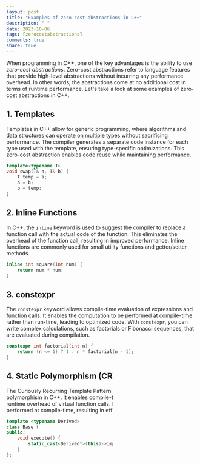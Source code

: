 ```yaml
---
layout: post
title: "Examples of zero-cost abstractions in C++"
description: " "
date: 2023-10-06
tags: [zerocostabstractions]
comments: true
share: true
---
```


When programming in C++, one of the key advantages is the ability to use *zero-cost abstractions*. Zero-cost abstractions refer to language features that provide high-level abstractions without incurring any performance overhead. In other words, the abstractions come at no additional cost in terms of runtime performance. Let's take a look at some examples of zero-cost abstractions in C++. 

## 1. Templates

Templates in C++ allow for generic programming, where algorithms and data structures can operate on multiple types without sacrificing performance. The compiler generates a separate code instance for each type used with the template, ensuring type-specific optimizations. This zero-cost abstraction enables code reuse while maintaining performance.

```cpp
template<typename T>
void swap(T& a, T& b) {
    T temp = a;
    a = b;
    b = temp;
}
```

## 2. Inline Functions

In C++, the `inline` keyword is used to suggest the compiler to replace a function call with the actual code of the function. This eliminates the overhead of the function call, resulting in improved performance. Inline functions are commonly used for small utility functions and getter/setter methods.

```cpp
inline int square(int num) {
    return num * num;
}
```

## 3. constexpr

The `constexpr` keyword allows compile-time evaluation of expressions and function calls. It enables the computation to be performed at compile-time rather than run-time, leading to optimized code. With `constexpr`, you can write complex calculations, such as factorials or Fibonacci sequences, that are evaluated during compilation.

```cpp
constexpr int factorial(int n) {
    return (n <= 1) ? 1 : n * factorial(n - 1);
}
```

## 4. Static Polymorphism (CRTP)

The Curiously Recurring Template Pattern (CRTP) is used to achieve static polymorphism in C++. It enables compile-time polymorphism without the runtime overhead of virtual function calls. By using CRTP, static dispatch is performed at compile-time, resulting in efficient code execution.

```cpp
template <typename Derived>
class Base {
public:
    void execute() {
        static_cast<Derived*>(this)->implementation();
    }
};

class Derived : public Base<Derived> {
public:
    void implementation() {
        // Implementation code
    }
};
```

In conclusion, C++ provides several zero-cost abstractions that enable high-level programming without sacrificing performance. Templates, inline functions, constexpr, and static polymorphism are just a few examples of the power and efficiency of C++ as a language.

#cpp #zerocostabstractions